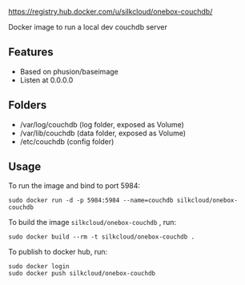 https://registry.hub.docker.com/u/silkcloud/onebox-couchdb/

Docker image to run a local dev couchdb server

## Features
* Based on phusion/baseimage
* Listen at 0.0.0.0

## Folders
* /var/log/couchdb (log folder, exposed as Volume)
* /var/lib/couchdb (data folder, exposed as Volume)
* /etc/couchdb (config folder)

## Usage
To run the image and bind to port 5984:

```
sudo docker run -d -p 5984:5984 --name=couchdb silkcloud/onebox-couchdb
```

To build the image `silkcloud/onebox-couchdb` , run:

```
sudo docker build --rm -t silkcloud/onebox-couchdb .
```

To publish to docker hub, run:

```
sudo docker login
sudo docker push silkcloud/onebox-couchdb
```
